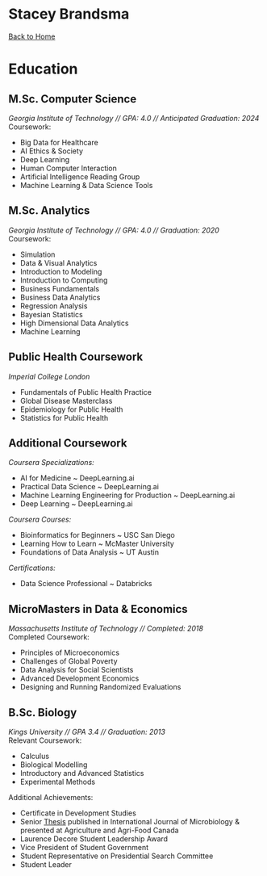 # Stacey Brandsma

[Back to Home](README.md)
# Education
## M.Sc. Computer Science
_Georgia Institute of Technology // GPA: 4.0 // Anticipated
Graduation: 2024_\
Coursework:
- Big Data for Healthcare
- AI Ethics & Society
- Deep Learning
- Human Computer Interaction
- Artificial Intelligence Reading Group
- Machine Learning & Data Science Tools

## M.Sc. Analytics
_Georgia Institute of Technology // GPA: 4.0 // Graduation: 2020_\
Coursework:
- Simulation
- Data & Visual Analytics
- Introduction to Modeling
- Introduction to Computing
- Business Fundamentals
- Business Data Analytics
- Regression Analysis
- Bayesian Statistics
- High Dimensional Data Analytics
- Machine Learning

## Public Health Coursework
_Imperial College London_
- Fundamentals of Public Health Practice
- Global Disease Masterclass
- Epidemiology for Public Health
- Statistics for Public Health

## Additional Coursework
_Coursera Specializations:_
- AI for Medicine ~ DeepLearning.ai
- Practical Data Science ~ DeepLearning.ai
- Machine Learning Engineering for Production ~ DeepLearning.ai
- Deep Learning ~ DeepLearning.ai

_Coursera Courses:_
- Bioinformatics for Beginners ~ USC San Diego
- Learning How to Learn ~ McMaster University
- Foundations of Data Analysis ~ UT Austin

_Certifications:_
- Data Science Professional ~ Databricks

## MicroMasters in Data & Economics
_Massachusetts Institute of Technology // Completed: 2018_\
Completed Coursework:
- Principles of Microeconomics
- Challenges of Global Poverty
- Data Analysis for Social Scientists
- Advanced Development Economics
- Designing and Running Randomized Evaluations

## B.Sc. Biology
_Kings University // GPA 3.4 // Graduation: 2013_\
Relevant Coursework:
- Calculus
- Biological Modelling
- Introductory and Advanced Statistics
- Experimental Methods

Additional Achievements:
- Certificate in Development Studies
- Senior [Thesis](https://pubmed.ncbi.nlm.nih.gov/23107497/) published in International Journal of Microbiology & presented at Agriculture and Agri-Food Canada
- Laurence Decore Student Leadership Award
- Vice President of Student Government
- Student Representative on Presidential Search Committee
- Student Leader
